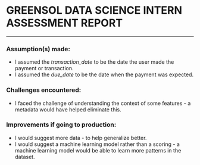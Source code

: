 # **GREENSOL DATA SCIENCE INTERN ASSESSMENT REPORT**
---

### **Assumption(s) made**: 
- I assumed the *transaction_date* to be the date the user made the payment or transaction.
- I assumed the *due_date* to be the date when the payment was expected.

### **Challenges encountered**:
- I faced the challenge of understanding the context of some features - a metadata would have helped eliminate this.

### **Improvements if going to production**:
- I would suggest more data - to help generalize better.
- I would suggest a machine learning model rather than a scoring - a machine learning model would be able to learn more patterns in the dataset.
